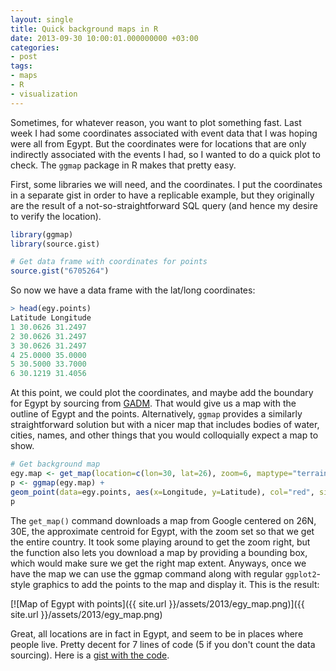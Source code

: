 ```yaml
---
layout: single
title: Quick background maps in R
date: 2013-09-30 10:00:01.000000000 +03:00
categories:
- post
tags:
- maps
- R
- visualization
---
```


Sometimes, for whatever reason, you want to plot something fast. Last week I had some coordinates associated with event data that I was hoping were all from Egypt. But the coordinates were for locations that are only indirectly associated with the events I had, so I wanted to do a quick plot to check. The `ggmap` package in R makes that pretty easy.

First, some libraries we will need, and the coordinates. I put the coordinates in a separate gist in order to have a replicable example, but they originally are the result of a not-so-straightforward SQL query (and hence my desire to verify the location).

```r  
library(ggmap)  
library(source.gist)

# Get data frame with coordinates for points  
source.gist("6705264")  
```

So now we have a data frame with the lat/long coordinates:

```r  
> head(egy.points)  
Latitude Longitude  
1 30.0626 31.2497  
2 30.0626 31.2497  
3 30.0626 31.2497  
4 25.0000 35.0000  
5 30.5000 33.7000  
6 30.1219 31.4056  
```

At this point, we could plot the coordinates, and maybe add the boundary for Egypt by sourcing from [GADM](http://www.gadm.org/download). That would give us a map with the outline of Egypt and the points. Alternatively, `ggmap` provides a similarly straightforward solution but with a nicer map that includes bodies of water, cities, names, and other things that you would colloquially expect a map to show.

```r  
# Get background map  
egy.map <- get_map(location=c(lon=30, lat=26), zoom=6, maptype="terrain", filename="~/Desktop/ggmapTemp")  
p <- ggmap(egy.map) +  
geom_point(data=egy.points, aes(x=Longitude, y=Latitude), col="red", size=5)  
p  
```

The `get_map()` command downloads a map from Google centered on 26N, 30E, the approximate centroid for Egypt, with the zoom set so that we get the entire country. It took some playing around to get the zoom right, but the function also lets you download a map by providing a bounding box, which would make sure we get the right map extent. Anyways, once we have the map we can use the ggmap command along with regular `ggplot2`-style graphics to add the points to the map and display it. This is the result:

[![Map of Egypt with points]({{ site.url }}/assets/2013/egy_map.png)]({{ site.url }}/assets/2013/egy_map.png)

Great, all locations are in fact in Egypt, and seem to be in places where people live. Pretty decent for 7 lines of code (5 if you don't count the data sourcing). Here is a [gist with the code](https://gist.github.com/andybega/6706212).